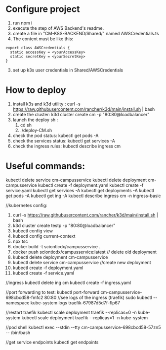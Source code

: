 # Configure project
1. run npm i 
2. execute the step of AWS Backend's readme. 
3. create a file in "CM-K8S-BACKEND/Shared/" named AWSCredentials.ts
4. The content must be like this: 
```
export class AWSCredentials {
  static accessKey = <yourAccessKey>
  static secretKey = <yourSecretKey>
}
```
3. set up k3s user credentials in Shared/AWSCredentials
# How to deploy
1. install k3s and k3d utility : curl -s https://raw.githubusercontent.com/rancher/k3d/main/install.sh | bash
2. create the cluster: k3d cluster create cm -p "80:80@loadbalancer"
3. launch the deploy sh : 
    1. cd sh
    2. ./deploy-CM.sh
4. check the pod status: kubectl get pods  -A
5. check the services status: kubectl get services  -A
6. check the ingress rules: kubectl describe ingress cm



# Useful commands:
kubectl delete service cm-campusservice
kubectl delete deployment cm-campusservice
kubectl create -f deployment.yaml
kubectl create -f service.yaml
kubectl get services  -A
kubectl get deployments  -A
kubectl get pods  -A
kubectl get ing -A
kubectl describe ingress cm -n ingress-basic

//kubernetes config:
1. curl -s https://raw.githubusercontent.com/rancher/k3d/main/install.sh | bash
2. k3d cluster create testp -p "80:80@loadbalancer"
3. kubectl config view
4. kubectl config current-context
1. npx tsc
2. docker build -t scionticdx/campusservice . 
3. docker push scionticdx/campusservice:latest
// delete old deployment
4. kubectl delete deployment cm-campusservice
5. kubectl delete service cm-campusservice
//create new deployment
6. kubectl create -f deployment.yaml
7. kubectl create -f service.yaml

//ingress
kubectl delete ing cm
kubectl create -f ingress.yaml

//port forwarding to test:
kubectl port-forward cm-campusservice-698cbcd58-fmfc2 80:80
//see logs of the ingress (traefik)
sudo kubectl --namespace kube-system logs traefik-67987d5d7f-flp67

//restart traefik 
kubectl scale deployment traefik  --replicas=0 -n kube-system
kubectl scale deployment traefik  --replicas=1 -n kube-system

//pod shell
kubectl exec --stdin --tty cm-campusservice-698cbcd58-57zn5 -- /bin/bash

//get service endpoints 
kubectl get endpoints <name>
